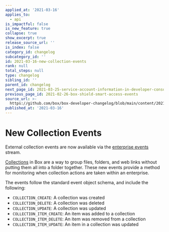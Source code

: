 ```yaml
---
applied_at: '2021-03-16'
applies_to:
  - api
is_impactful: false
is_new_feature: true
collapse: true
show_excerpt: true
release_source_url: ''
is_index: false
category_id: changelog
subcategory_id: ''
id: 2021-03-16-new-collection-events
rank: null
total_steps: null
type: changelog
sibling_id: ''
parent_id: changelog
next_page_id: 2021-03-25-service-account-information-in-developer-console
previous_page_id: 2021-02-26-box-shield-smart-access-events
source_url: >-
  https://github.com/box/box-developer-changelog/blob/main/content/2021/03-16-new-collection-events.md
published_at: '2021-03-16'
---
```

# New Collection Events

External collection events are now available via the
[enterprise events][enterprise-events] stream.

[Collections][collections] in Box are a way to group files, folders, and web
links without putting them all into a folder together. These new events provide
a method for monitoring when collection actions are taken within an enterprise.

The events follow the standard event object schema, and include the
following:

* `COLLECTION_CREATE`: A collection was created
* `COLLECTION_DELETE`: A collection was deleted
* `COLLECTION_UPDATE`: A collection was updated
* `COLLECTION_ITEM_CREATE`: An item was added to a collection
* `COLLECTION_ITEM_DELETE`: An item was removed from a collection
* `COLLECTION_ITEM_UPDATE`: An item in a collection was updated

[enterprise-events]: g://events/for-enterprise/
[collections]: g://collections/
